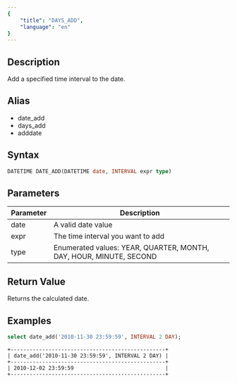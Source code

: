 ```yaml
---
{
    "title": "DAYS_ADD",
    "language": "en"
}
---
```


<!-- 
Licensed to the Apache Software Foundation (ASF) under one
or more contributor license agreements.  See the NOTICE file
distributed with this work for additional information
regarding copyright ownership.  The ASF licenses this file
to you under the Apache License, Version 2.0 (the
"License"); you may not use this file except in compliance
with the License.  You may obtain a copy of the License at

  http://www.apache.org/licenses/LICENSE-2.0

Unless required by applicable law or agreed to in writing,
software distributed under the License is distributed on an
"AS IS" BASIS, WITHOUT WARRANTIES OR CONDITIONS OF ANY
KIND, either express or implied.  See the License for the
specific language governing permissions and limitations
under the License.
-->

## Description

Add a specified time interval to the date.

## Alias

- date_add
- days_add
- adddate

## Syntax

```sql
DATETIME DATE_ADD(DATETIME date, INTERVAL expr type)
```

## Parameters

| Parameter | Description |
| -- | -- |
| date | A valid date value |
| expr | The time interval you want to add |
| type | Enumerated values: YEAR, QUARTER, MONTH, DAY, HOUR, MINUTE, SECOND |

## Return Value

Returns the calculated date.

## Examples

```sql
select date_add('2010-11-30 23:59:59', INTERVAL 2 DAY);
```

```text
+-------------------------------------------------+
| date_add('2010-11-30 23:59:59', INTERVAL 2 DAY) |
+-------------------------------------------------+
| 2010-12-02 23:59:59                             |
+-------------------------------------------------+
```